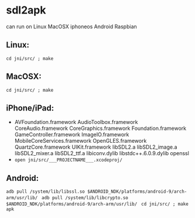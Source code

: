 # sdl2apk

can run on Linux MacOSX iphoneos Android Raspbian

## Linux:
` cd jni/src/ ; make `

## MacOSX:
` cd jni/src/ ; make `

## iPhone/iPad:
* AVFoundation.framework AudioToolbox.framework CoreAudio.framework CoreGraphics.framework Foundation.framework GameController.framework ImageIO.framework MobileCoreServices.framework OpenGLES.framework QuartzCore.framework UIKit.framework libSDL2.a libSDL2_image.a libSDL2_mixer.a libSDL2_ttf.a libiconv.dylib libstdc++.6.0.9.dylib openssl
* ` open jni/src/___PROJECTNAME___.xcodeproj/ `

## Android:
`adb pull /system/lib/libssl.so $ANDROID_NDK/platforms/android-9/arch-arm/usr/lib/ `
`adb pull /system/lib/libcrypto.so $ANDROID_NDK/platforms/android-9/arch-arm/usr/lib/ `
`cd jni/src/ ; make apk `
